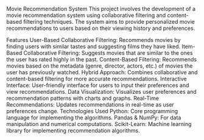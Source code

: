 Movie Recommendation System
This project involves the development of a movie recommendation system using collaborative filtering and content-based filtering techniques. The system aims to provide personalized movie recommendations to users based on their viewing history and preferences.

Features
User-Based Collaborative Filtering: Recommends movies by finding users with similar tastes and suggesting films they have liked.
Item-Based Collaborative Filtering: Suggests movies that are similar to the ones the user has rated highly in the past.
Content-Based Filtering: Recommends movies based on the metadata (genre, director, actors, etc.) of movies the user has previously watched.
Hybrid Approach: Combines collaborative and content-based filtering for more accurate recommendations.
Interactive Interface: User-friendly interface for users to input their preferences and view recommendations.
Data Visualization: Visualizes user preferences and recommendation patterns with charts and graphs.
Real-Time Recommendations: Updates recommendations in real-time as user preferences change.
Technologies Used
Python: Core programming language for implementing the algorithms.
Pandas & NumPy: For data manipulation and numerical computations.
Scikit-Learn: Machine learning library for implementing recommendation algorithms.
